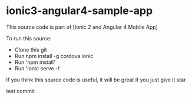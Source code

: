# ionic3-angular4-sample-app

This source code is part of [Ionic 2 and Angular 4 Mobile App]


To run this source:

* Clone this git
* Run npm install -g cordova ionic
* Run 'npm install'
* Run 'ionic serve -l'

If you think this source code is useful, it will be great if you just give it star 

test commit
